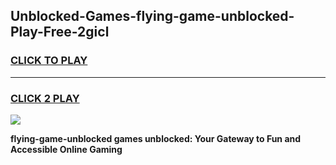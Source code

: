 
## Unblocked-Games-flying-game-unblocked-Play-Free-2gicl
<h3>
<a href="https://premium76.site?title=flying-game-unblocked&ref=23A">CLICK TO PLAY</a></h3>
<hr>

<h3>
<a href="https://premium76.site?title=flying-game-unblocked&ref=23A">CLICK 2 PLAY</a>
  
</h3>

<a href="https://premium76.site?title=flying-game-unblocked&ref=23A"><img src="https://clearcache.store/games.png"></a>


**flying-game-unblocked games unblocked: Your Gateway to Fun and Accessible Online Gaming**
